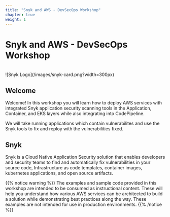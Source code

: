 ```yaml
---
title: "Snyk and AWS - DevSecOps Workshop"
chapter: true
weight: 1
---
```


# Snyk and AWS - DevSecOps Workshop
<br>
![Snyk Logo](/images/snyk-card.png?width=300px)
<br>

## Welcome
Welcome!
In this workshop you will learn how to deploy AWS services with integrated Snyk application security scanning tools in the Application, Container, and EKS layers while also integrating into CodePipeline.

We will take running applications which contain vulnerabilites and use the Snyk tools to fix and reploy with the vulnerabilities fixed.

## Snyk
Snyk is a Cloud Native Application Security solution that enables developers and security teams to find and automatically fix vulnerabilities in your source code, Infrastructure as code templates, container images, kubernetes applications, and open source artifacts.

{{% notice warning %}}
The examples and sample code provided in this workshop are intended to be consumed as instructional content. These will help you understand how various AWS services can be architected to build a solution while demonstrating best practices along the way. These examples are not intended for use in production environments.
{{% /notice %}}